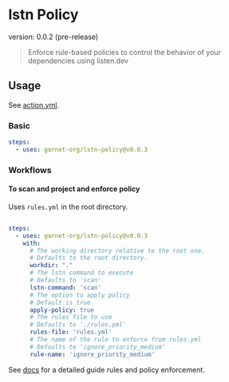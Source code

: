 # lstn Policy
version: 0.0.2 (pre-release)

> Enforce rule-based policies to control the behavior of your dependencies using listen.dev


## Usage

See [action.yml](action.yml).

### Basic

```yaml
steps:
  - uses: garnet-org/lstn-policy@v0.0.3
```

### Workflows

#### To scan and project and enforce policy

Uses `rules.yml` in the root directory.

```yaml

steps:
  - uses: garnet-org/lstn-policy@v0.0.3
    with:
      # The working directory relative to the root one.
      # Defaults to the root directory.
      workdir: "."
      # The lstn command to execute
      # Defaults to 'scan'
      lstn-command: 'scan'
      # The option to apply policy
      # Default is true
      apply-policy: true
      # The rules file to use
      # Defaults to './rules.yml'
      rules-file: 'rules.yml'
      # The name of the rule to enforce from rules.yml
      # Defaults to 'ignore_priority_medium'
      rule-name: 'ignore_priority_medium'
```
See [docs](https://docs.listen.dev/lstn-github-action/policies) for a detailed guide rules and policy enforcement. 
